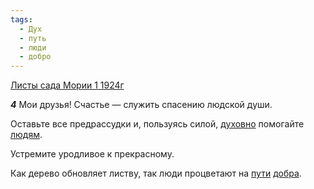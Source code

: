```yaml
---
tags:
  - Дух
  - путь
  - люди
  - добро
---
```


[Листы сада Мории 1 1924г](https://127.0.0.1:4002/agni/1924)

___4___
Мои друзья! Счастье — служить спасению людской души.   

Оставьте все предрассудки и, пользуясь силой, [духовно](../../../tags/#Дух) помогайте [людям](../../../tags/#люди).   

Устремите уродливое к прекрасному.   

Как дерево обновляет листву, так люди процветают на [пути](../../../tags/#путь) [добра](../../../tags/#добро).   

